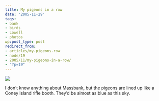 ```yaml
---
title: My pigeons in a row
date: '2005-11-29'
tags:
- bank
- birds
- Lowell
- photos
wp:post_type: post
redirect_from:
- articles/my-pigeons-row
- node/19
- 2005/11/my-pigeons-in-a-row/
- "?p=19"
---
```


  [ ![](http://static.flickr.com/20/68517232_7f502b1c29_t.jpg) ](https://www.flickr.com/photos/atomicworkshop/68517232/)

  I don’t know anything about Massbank, but the pigeons are lined up like a Coney Island rifle booth. They’d be almost as blue as this sky.

